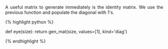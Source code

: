 <div style="text-align: justify">
<p> A useful matrix to generate immediately is the identity matrix. We use the
previous function and populate the diagonal with 1's.</p>
</div>

{% highlight python %}

def eye(size):
    return gen_mat(size, values=[1], kind='diag')

{% endhighlight %}


